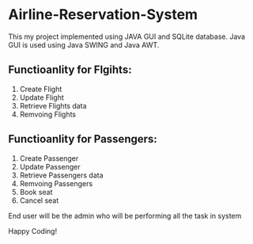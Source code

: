 # Airline-Reservation-System
This my project implemented using JAVA GUI and SQLite database.
Java GUI is used using Java SWING and Java AWT.

## Functioanlity for Flgihts:
1. Create Flight
2. Update Flight
3. Retrieve Flights data
4. Remvoing Flights

## Functioanlity for Passengers:
1. Create Passenger
2. Update Passenger
3. Retrieve Passengers data
4. Remvoing Passengers
5. Book seat
6. Cancel seat

End user will be the admin who will be performing all the task in system

Happy Coding! 
